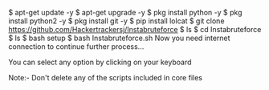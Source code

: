 $ apt-get update -y
$ apt-get upgrade -y
$ pkg install python -y
$ pkg install python2 -y
$ pkg install git -y
$ pip install lolcat
$ git clone https://github.com/Hackertrackersj/Instabruteforce
$ ls
$ cd Instabruteforce
$ ls
$ bash setup
$ bash Instabruteforce.sh
Now you need internet connection to continue further process...

You can select any option by clicking on your keyboard

Note:- Don't delete any of the scripts included in core files
